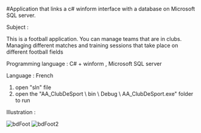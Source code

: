 #Application that links a c# winform interface with a database on Microsoft SQL server.

Subject :

This is a football application. You can manage teams that are in clubs. 
Managing different matches and training sessions that take place on different football fields

Programming language : C# + winform , Microsoft SQL server

Language : French

1. open "sln" file
2. open the "AA_ClubDeSport \ bin \ Debug \ AA_ClubDeSport.exe" folder to run

Illustration :

![bdFoot](https://user-images.githubusercontent.com/88058374/131748891-bc6e15ee-1e4e-420a-a069-20633f91d295.png)
![bdFoot2](https://user-images.githubusercontent.com/88058374/131748914-f8ee9196-e7f2-4a67-b53c-110d28b83072.png)

